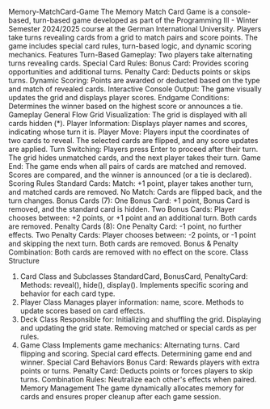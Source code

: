 Memory-MatchCard-Game
The Memory Match Card Game is a console-based, turn-based game developed as part of the Programming III - Winter Semester 2024/2025 course at the German International University. Players take turns revealing cards from a grid to match pairs and score points. The game includes special card rules, turn-based logic, and dynamic scoring mechanics.
Features
Turn-Based Gameplay: Two players take alternating turns revealing cards.
Special Card Rules:
Bonus Card: Provides scoring opportunities and additional turns.
Penalty Card: Deducts points or skips turns.
Dynamic Scoring: Points are awarded or deducted based on the type and match of revealed cards.
Interactive Console Output: The game visually updates the grid and displays player scores.
Endgame Conditions: Determines the winner based on the highest score or announces a tie.
Gameplay
General Flow
Grid Visualization: The grid is displayed with all cards hidden (*).
Player Information: Displays player names and scores, indicating whose turn it is.
Player Move:
Players input the coordinates of two cards to reveal.
The selected cards are flipped, and any score updates are applied.
Turn Switching:
Players press Enter to proceed after their turn.
The grid hides unmatched cards, and the next player takes their turn.
Game End:
The game ends when all pairs of cards are matched and removed.
Scores are compared, and the winner is announced (or a tie is declared).
Scoring Rules
Standard Cards:
Match: +1 point, player takes another turn, and matched cards are removed.
No Match: Cards are flipped back, and the turn changes.
Bonus Cards (7):
One Bonus Card:
+1 point, Bonus Card is removed, and the standard card is hidden.
Two Bonus Cards:
Player chooses between:
+2 points, or
+1 point and an additional turn.
Both cards are removed.
Penalty Cards (8):
One Penalty Card:
-1 point, no further effects.
Two Penalty Cards:
Player chooses between:
-2 points, or
-1 point and skipping the next turn.
Both cards are removed.
Bonus & Penalty Combination:
Both cards are removed with no effect on the score.
Class Structure
1. Card Class and Subclasses
StandardCard, BonusCard, PenaltyCard:
Methods: reveal(), hide(), display().
Implements specific scoring and behavior for each card type.
2. Player Class
Manages player information: name, score.
Methods to update scores based on card effects.
3. Deck Class
Responsible for:
Initializing and shuffling the grid.
Displaying and updating the grid state.
Removing matched or special cards as per rules.
4. Game Class
Implements game mechanics:
Alternating turns.
Card flipping and scoring.
Special card effects.
Determining game end and winner.
Special Card Behaviors
Bonus Card: Rewards players with extra points or turns.
Penalty Card: Deducts points or forces players to skip turns.
Combination Rules: Neutralize each other's effects when paired.
Memory Management
The game dynamically allocates memory for cards and ensures proper cleanup after each game session.
